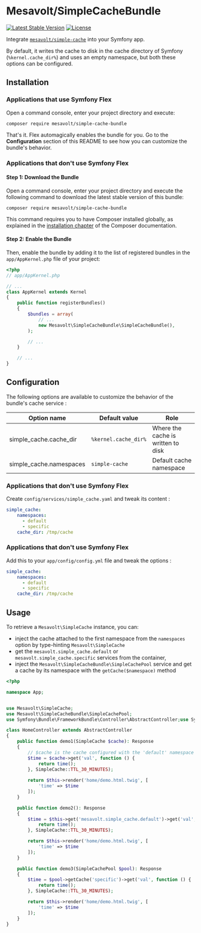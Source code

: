# Mesavolt/SimpleCacheBundle



[![Latest Stable Version](https://poser.pugx.org/mesavolt/simple-cache-bundle/v/stable)](https://packagist.org/packages/mesavolt/simple-cache-bundle)
[![License](https://poser.pugx.org/mesavolt/simple-cache-bundle/license)](https://packagist.org/packages/mesavolt/simple-cache-bundle)


Integrate [`mesavolt/simple-cache`](https://packagist.org/packages/mesavolt/simple-cache)
into your Symfony app.

By default, it writes the cache to disk in the cache directory of Symfony (`%kernel.cache_dir%`)
and uses an empty namespace, but both these options can be configured.

## Installation

### Applications that use Symfony Flex

Open a command console, enter your project directory and execute:

```console
composer require mesavolt/simple-cache-bundle
```

That's it. Flex automagically enables the bundle for you. Go to the **Configuration**
section of this README to see how you can customize the bundle's behavior.

### Applications that don't use Symfony Flex

#### Step 1: Download the Bundle

Open a command console, enter your project directory and execute the
following command to download the latest stable version of this bundle:

```console
composer require mesavolt/simple-cache-bundle
```

This command requires you to have Composer installed globally, as explained
in the [installation chapter](https://getcomposer.org/doc/00-intro.md)
of the Composer documentation.

#### Step 2: Enable the Bundle

Then, enable the bundle by adding it to the list of registered bundles
in the `app/AppKernel.php` file of your project:

```php
<?php
// app/AppKernel.php

// ...
class AppKernel extends Kernel
{
    public function registerBundles()
    {
        $bundles = array(
            // ...
            new Mesavolt\SimpleCacheBundle\SimpleCacheBundle(),
        );

        // ...
    }

    // ...
}
```

## Configuration

The following options are available to customize the behavior of the bundle's cache service :

| Option name             | Default value        | Role                               |
|-------------------------|----------------------|------------------------------------|
| simple_cache.cache_dir  | `%kernel.cache_dir%` | Where the cache is written to disk |
| simple_cache.namespaces | `simple-cache`       | Default cache namespace            |


### Applications that don't use Symfony Flex

Create `config/services/simple_cache.yaml` and tweak its content : 

```yaml
simple_cache:
    namespaces: 
      - default
      - specific
    cache_dir: /tmp/cache

```

### Applications that don't use Symfony Flex

Add this to your `app/config/config.yml` file and tweak the options :

```yaml
simple_cache:
    namespaces:
      - default
      - specific
    cache_dir: /tmp/cache
```


## Usage

To retrieve a `Mesavolt\SimpleCache` instance, you can:

- inject the cache attached to the first namespace from the `namespaces` option by type-hinting `Mesavolt\SimpleCache`
- get the `mesavolt.simple_cache.default` or `mesavolt.simple_cache.specific` services from the container,
- inject the `Mesavolt\SimpleCacheBundle\SimpleCachePool` service and get a cache by its namespace with
the `getCache($namespace)` method

```php
<?php

namespace App;


use Mesavolt\SimpleCache;
use Mesavolt\SimpleCacheBundle\SimpleCachePool;
use Symfony\Bundle\FrameworkBundle\Controller\AbstractController;use Symfony\Component\HttpFoundation\Response;

class HomeController extends AbstractController
{
    public function demo1(SimpleCache $cache): Response
    {
        // $cache is the cache configured with the 'default' namespace
        $time = $cache->get('val', function () {
            return time();
        }, SimpleCache::TTL_30_MINUTES);
        
        return $this->render('home/demo.html.twig', [
            'time' => $time
        ]);
    }

    public function demo2(): Response
    {
        $time = $this->get('mesavolt.simple_cache.default')->get('val', function () {
            return time();
        }, SimpleCache::TTL_30_MINUTES);

        return $this->render('home/demo.html.twig', [
            'time' => $time
        ]);
    }

    public function demo3(SimpleCachePool $pool): Response
    {
        $time = $pool->getCache('specific')->get('val', function () {
            return time();
        }, SimpleCache::TTL_30_MINUTES);

        return $this->render('home/demo.html.twig', [
            'time' => $time
        ]);
    }
}

```
